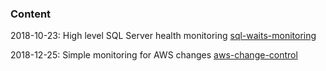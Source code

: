 <h3>Content</h3>
<p>2018-10-23: High level SQL Server health monitoring <a href="https://github.com/alekseybochkov/publications/tree/master/sql-waits-monitoring" rel="nofollow">sql-waits-monitoring</a></p>
<p>2018-12-25: Simple monitoring for AWS changes <a href="https://github.com/alekseybochkov/publications/tree/master/aws-change-control" rel="nofollow">aws-change-control</a></p>
